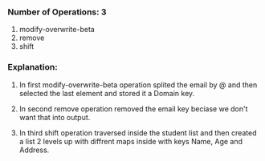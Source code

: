 ### Number of Operations: 3

1. modify-overwrite-beta
2. remove
3. shift

### Explanation:

1. In first modify-overwrite-beta operation splited the email by @ and then selected the last element and stored it a Domain key.

2. In second remove operation removed the email key beciase we don't want that into output.

3. In third shift operation traversed inside the student list and then created a list 2 levels up with diffrent maps inside with keys Name, Age and Address.
